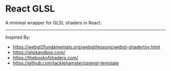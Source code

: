 # React GLSL

A minimal wrapper for GLSL shaders in React.


---
Inspired By:
- https://webgl2fundamentals.org/webgl/lessons/webgl-shadertoy.html
- https://glslsandbox.com/
- https://thebookofshaders.com/
- https://github.com/jacklehamster/opengl-template
